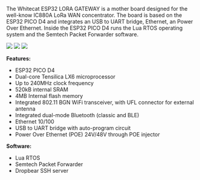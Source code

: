 The Whitecat ESP32 LORA GATEWAY is a mother board designed for the well-know IC880A LoRa WAN concentrator. The board is based on the ESP32 PICO D4 and integrates an USB to UART bridge, Ethernet, an Power Over Ethernet. Inside the ESP32 PICO D4 runs the Lua RTOS operating system and the Semtech Packet Forwarder software.

![](http://git.whitecatboard.org/gw-1.png)
![](http://git.whitecatboard.org/gw-2.png)
![](http://git.whitecatboard.org/gw-3.png)

**Features:**
* ESP32 PICO D4
* Dual-core Tensilica LX6 microprocessor
* Up to 240MHz clock frequency
* 520kB internal SRAM
* 4MB Internal flash memory
* Integrated 802.11 BGN WiFi transceiver, with UFL connector for external antenna
* Integrated dual-mode Bluetooth (classic and BLE)
* Ethernet 10/100
* USB to UART bridge with auto-program circuit
* Power Over Ethernet (POE) 24V/48V through POE injector

**Software:**
* Lua RTOS
* Semtech Packet Forwarder
* Dropbear SSH server